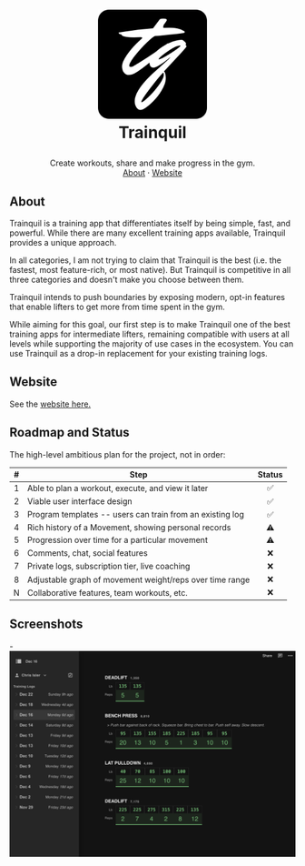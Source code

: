 <!-- LOGO -->
<h1>
<p align="center">
  <img src="public/logo192.png" alt="Logo" width="192">
  <br>Trainquil
</h1>
  <p align="center">
    Create workouts, share and make progress in the gym.
    <br />
    <a href="#about">About</a>
    ·
    <a href="https://trainquil.vercel.app">Website</a>
  </p>
</p>

## About

Trainquil is a training app that differentiates itself by being simple, fast, and powerful. While
there are many excellent training apps available, Trainquil provides a unique approach.

In all categories, I am not trying to claim that Trainquil is the best (i.e. the fastest, most
feature-rich, or most native). But Trainquil is competitive in all three categories and doesn't
make you choose between them.

Trainquil intends to push boundaries by exposing modern, opt-in features that enable lifters to get
more from time spent in the gym.

While aiming for this goal, our first step is to make Trainquil one of the best training apps for
intermediate lifters, remaining compatible with users at all levels while supporting the majority
of use cases in the ecosystem. You can use Trainquil as a drop-in replacement for your existing
training logs.

## Website

See the [website here.](https://trainquil.vercel.app)

## Roadmap and Status

The high-level ambitious plan for the project, not in order:

|  #  | Step                                                      | Status |
| :-: | --------------------------------------------------------- | :----: |
|  1  | Able to plan a workout, execute, and view it later        |   ✅   |
|  2  | Viable user interface design                              |   ✅   |
|  3  | Program templates -- users can train from an existing log |   ✅   |
|  4  | Rich history of a Movement, showing personal records      |   ⚠️   |
|  5  | Progression over time for a particular movement           |   ⚠️   |
|  6  | Comments, chat, social features                           |   ❌   |
|  7  | Private logs, subscription tier, live coaching            |   ❌   |
|  8  | Adjustable graph of movement weight/reps over time range  |   ❌   |
|  N  | Collaborative features, team workouts, etc.               |   ❌   |

## Screenshots

-![New UI](public/desktop02.png)
